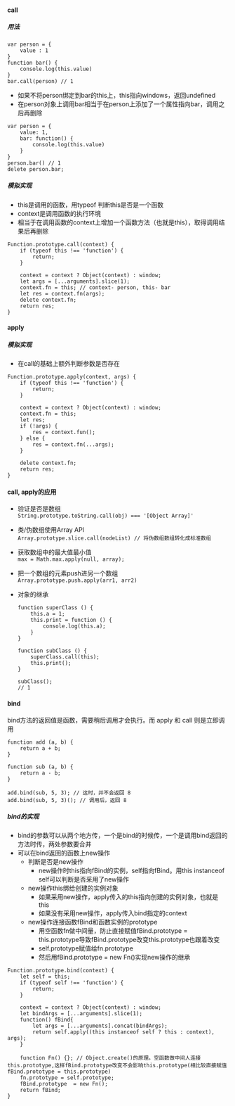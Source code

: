 #### call
##### 用法
```
var person = {
    value : 1
}
function bar() {
    console.log(this.value)
}
bar.call(person) // 1
```
- 如果不将person绑定到bar的this上，this指向windows，返回undefined
- 在person对象上调用bar相当于在person上添加了一个属性指向bar，调用之后再删除
```
var person = {    
    value: 1,
    bar: function() {
        console.log(this.value)
    }
}
person.bar() // 1
delete person.bar;
```
##### 模拟实现 
- this是调用的函数，用typeof 判断this是否是一个函数
- context是调用函数的执行环境
- 相当于在调用函数的context上增加一个函数方法（也就是this），取得调用结果后再删除
```
Function.prototype.call(context) {
    if (typeof this !== 'function') {
        return;
    }

    context = context ? Object(context) : window;
    let args = [...arguments].slice(1);
    context.fn = this; // context- person, this- bar
    let res = context.fn(args); 
    delete context.fn;
    return res;
}
```

#### apply 
##### 模拟实现 
- 在call的基础上额外判断参数是否存在
```
Function.prototype.apply(context, args) {
    if (typeof this !== 'function') {
        return;
    }

    context = context ? Object(context) : window;
    context.fn = this;
    let res;
    if (!args) {
        res = context.fun(); 
    } else {
        res = context.fn(...args);
    }

    delete context.fn;
    return res;
}
```
#### call, apply的应用
- 验证是否是数组    
```String.prototype.toString.call(obj) === '[Object Array]'```

- 类/伪数组使用Array API    
```Array.prototype.slice.call(nodeList) // 将伪数组数组转化成标准数组```

- 获取数组中的最大值最小值  
```max = Math.max.apply(null, array);```

- 把一个数组的元素push进另一个数组    
```Array.prototype.push.apply(arr1, arr2)```

- 对象的继承 
    ```
    function superClass () {
        this.a = 1;
        this.print = function () {
            console.log(this.a);
        }
    }

    function subClass () {
        superClass.call(this);
        this.print();
    }

    subClass();
    // 1
    ```

#### bind  
bind方法的返回值是函数，需要稍后调用才会执行。而 apply 和 call 则是立即调用
```
function add (a, b) {
    return a + b;
}

function sub (a, b) {
    return a - b;
}

add.bind(sub, 5, 3); // 这时，并不会返回 8
add.bind(sub, 5, 3)(); // 调用后，返回 8
```
##### bind的实现
- bind的参数可以从两个地方传，一个是bind的时候传，一个是调用bind返回的方法时传，两处参数要合并
- 可以在bind返回的函数上new操作
    - 判断是否是new操作
        - new操作时this指向fBind的实例，self指向fBind。用this instanceof self可以判断是否采用了new操作
    - new操作this绑给创建的实例对象
        - 如果采用new操作，apply传入的this指向创建的实例对象，也就是this
        - 如果没有采用new操作，apply传入bind指定的context
    - new操作连接函数fBind和函数实例的prototype
        - 用空函数fn做中间量，防止直接赋值fBind.prototype = this.prototype导致fBind.prototype改变this.prototype也跟着改变
        - self.prototype赋值给fn.prototype
        - 然后用fBind.prototype = new Fn()实现new操作的继承
```
Function.prototype.bind(context) {
    let self = this;
    if (typeof self !== 'function') {
        return;
    }

    context = context ? Object(context) : window;
    let bindArgs = [...arguments].slice(1);
    function() fBind{
        let args = [...arguments].concat(bindArgs);
        return self.apply((this instanceof self ? this : context), args);
    }

    function Fn() {}; // Object.create()的原理。空函数做中间人连接this.prototype,这样fBind.prototype改变不会影响this.prototype(相比较直接赋值fBind.prototype = this.prototype)
    fn.prototype = self.prototype;
    fBind.prototype  = new Fn();
    return fBind;
}
```